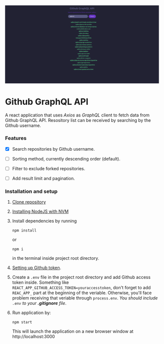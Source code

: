 ![Nodejs React Axios GraphQL client](./screenshot.png)


# Github GraphQL API
A react application that uses *Axios* as *GraphQL* client to fetch data from Github GraphQL API. Resository list can be received by searching by the Github username.


### Features
* [x] Search repositories by Github username.
* [ ] Sorting method, currently descending order (default).
* [ ] Filter to exclude forked repositories.
* [ ] Add result limit and pagination.


### Installation and setup
1. [Clone repository](https://docs.github.com/en/repositories/creating-and-managing-repositories/cloning-a-repository)
2. [Installing NodeJS with NVM](https://github.com/nvm-sh/nvm#installing-and-updating)
3. Install dependencies by running 
   

   ```shell
   npm install
   ```
   or 
   ```shell
   npm i
   ```

   in the terminal inside project root directory.


4. [Setting up Github token](https://docs.github.com/en/authentication/keeping-your-account-and-data-secure/creating-a-personal-access-token).
5. Create a `.env` file in the project root directory and add Github access token inside. Something like `REACT_APP_GITHUB_ACCESS_TOKEN=youraccesstoken`, don't forget to add `REAC_APP_` part at the beginning of the veriable. Otherwise, you'll face problem receiving that veriable through `process.env`. *You should include `.env` to your **.gitignore** file*.
6. Run application by:
   
   
   ```shell
   npm start
   ```
   This will launch the application on a new browser window at http://localhost:3000
